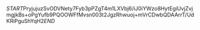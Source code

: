 $START$PryjujuzSvODVNety7Fyb3pPZgT4m1LXVbj6/iJ0iYWzo8HytEgiUvjZvjmgjkBs+oPgYufb9PQOOWFfMvsn003t2JgzRhwuoj+mVrCDwbQDAArrT/UdKRiPguShYqH2$END$